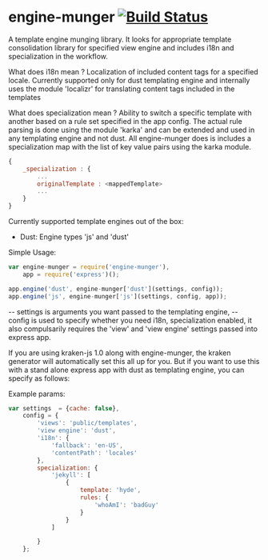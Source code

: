 engine-munger [![Build Status](https://travis-ci.org/paypal/kraken-js.png)](https://travis-ci.org/pvenkatakrishnan/engine-munger)
=============

A template engine munging library.
It looks for appropriate template consolidation library for specified view engine and includes i18n and specialization in the workflow.

What does i18n mean ?
Localization of included content tags for a specified locale. Currently supported only for dust templating engine and internally uses the module 'localizr' for translating content tags included in the templates

What does specialization mean ?
Ability to switch a specific template with another based on a rule set specified in the app config. The actual rule parsing is done using the module 'karka' and can be extended and used in any templating engine and not dust.
All engine-munger does is includes a specialization map with the list of key value pairs using the karka module.
```javascript
{
    _specialization : {
        ...
        originalTemplate : <mappedTemplate>
        ...
    }
}
```
Currently supported template engines out of the box:

* Dust: Engine types 'js' and 'dust'


Simple Usage:

```javascript
var engine-munger = require('engine-munger'),
    app = require('express')();

app.engine('dust', engine-munger['dust'](settings, config));
app.engine('js', engine-munger['js'](settings, config, app));
```

 -- settings is arguments you want passed to the templating engine,
 -- config is used to specify whether you need i18n, specialization enabled, it also compulsarily requires the 'view' and 'view engine' settings passed into express app.

 If you are using kraken-js 1.0 along with engine-munger, the kraken generator will automatically set this all up for you.
 But if you want to use this with a stand alone express app with dust as templating engine, you can specify as follows:

 Example params:

 ```javascript
 var settings  = {cache: false},
     config = {
         'views': 'public/templates',
         'view engine': 'dust',
         'i18n': {
             'fallback': 'en-US',
             'contentPath': 'locales'
         },
         specialization: {
             'jekyll': [
                 {
                     template: 'hyde',
                     rules: {
                         'whoAmI': 'badGuy'
                     }
                 }
             ]

         }
     };


